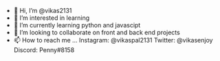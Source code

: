 - 👋 Hi, I’m @vikas2131
- 👀 I’m interested in learning
- 🌱 I’m currently learning python and javascipt
- 💞️ I’m looking to collaborate on front and back end projects
- 📫 How to reach me ...
        Instagram: @vikaspal2131
        Twitter: @vikasenjoy
        Discord: Penny#8158

<!---
vikas2131/vikas2131 is a ✨ special ✨ repository because its `README.md` (this file) appears on your GitHub profile.
You can click the Preview link to take a look at your changes.
--->
